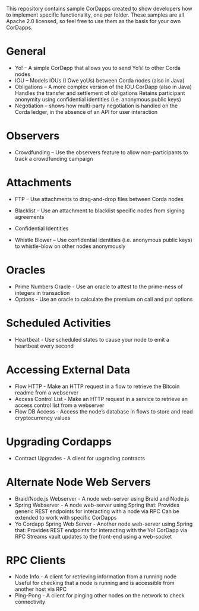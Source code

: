 This repository contains sample CorDapps created to show developers how to implement specific functionality, one per folder. These samples are all Apache 2.0 licensed, so feel free to use them as the basis for your own CorDapps.

# General

* Yo! – A simple CorDapp that allows you to send Yo’s! to other Corda nodes
* IOU – Models IOUs (I Owe yoUs) between Corda nodes (also in Java)
* Obligations – A more complex version of the IOU CorDapp (also in Java) Handles the transfer and settlement of obligations Retains participant anonymity using confidential identities (i.e. anonymous public keys)
* Negotiation – shows how multi-party negotiation is handled on the Corda ledger, in the absence of an API for user interaction

# Observers

* Crowdfunding – Use the observers feature to allow non-participants to track a crowdfunding campaign

# Attachments

* FTP – Use attachments to drag-and-drop files between Corda nodes
* Blacklist – Use an attachment to blacklist specific nodes from signing agreements

* Confidential Identities

* Whistle Blower – Use confidential identities (i.e. anonymous public keys) to whistle-blow on other nodes anonymously

# Oracles

* Prime Numbers Oracle - Use an oracle to attest to the prime-ness of integers in transaction
* Options - Use an oracle to calculate the premium on call and put options

# Scheduled Activities

* Heartbeat - Use scheduled states to cause your node to emit a heartbeat every second

# Accessing External Data

* Flow HTTP - Make an HTTP request in a flow to retrieve the Bitcoin readme from a webserver
* Access Control List - Make an HTTP request in a service to retrieve an access control list from a webserver
* Flow DB Access - Access the node’s database in flows to store and read cryptocurrency values

# Upgrading Cordapps

* Contract Upgrades - A client for upgrading contracts

# Alternate Node Web Servers

* Braid/Node.js Webserver - A node web-server using Braid and Node.js
* Spring Webserver - A node web-server using Spring that: Provides generic REST endpoints for interacting with a node via RPC Can be extended to work with specific CorDapps
* Yo Cordapp Spring Web Server - Another node web-server using Spring that: Provides REST endpoints for interacting with the Yo! CorDapp via RPC Streams vault updates to the front-end using a web-socket

# RPC Clients

* Node Info - A client for retrieving information from a running node Useful for checking that a node is running and is accessible from another host via RPC
* Ping-Pong - A client for pinging other nodes on the network to check connectivity
